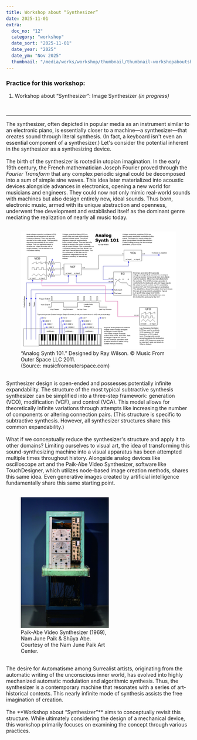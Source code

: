 ```yaml
---
title: Workshop about “Synthesizer”
date: 2025-11-01
extra:
  doc_no: "12"
  category: "workshop"
  date_sort: "2025-11-01"
  date_year: "2025"
  date_ym: "Nov 2025"
  thumbnail: "/media/works/workshop/thumbnail/thumbnail-workshopaboutshynthesizer.webp"
---
```

### Practice for this workshop:
1. <a class="is-disabled" aria-disabled="true">Workshop about “Synthesizer”: Image Synthesizer *(in progress)*</a>

<br>

***

The synthesizer, often depicted in popular media as an instrument similar to an electronic piano, is essentially closer to a machine—a synthesizer—that creates sound through literal synthesis. (In fact, a keyboard isn't even an essential component of a synthesizer.) Let's consider the potential inherent in the synthesizer as a synthesizing device.
<br><br>
The birth of the synthesizer is rooted in utopian imagination. In the early 19th century, the French mathematician Joseph Fourier proved through the *Fourier Transform* that any complex periodic signal could be decomposed into a sum of simple sine waves. This idea later materialized into acoustic devices alongside advances in electronics, opening a new world for musicians and engineers. They could now not only mimic real-world sounds with machines but also design entirely new, ideal sounds. Thus born, electronic music, armed with its unique abstraction and openness, underwent free development and established itself as the dominant genre mediating the realization of nearly all music today.
<br><br>
<figure class="img--bordered img--fixed" style="max-width:600px;">
  <img src="/media/works/workshop/analog-synth-101.webp" alt="Analog Synth 101 Diagram">
  <figcaption>“Analog Synth 101.” Designed by Ray Wilson. © Music From Outer Space LLC 2011.<br>(Source: musicfromouterspace.com)</figcaption>
</figure>
<br>
Synthesizer design is open-ended and possesses potentially infinite expandability. The structure of the most typical subtractive synthesis synthesizer can be simplified into a three-step framework: generation (VCO), modification (VCF), and control (VCA). This model allows for theoretically infinite variations through attempts like increasing the number of components or altering connection pairs. (This structure is specific to subtractive synthesis. However, all synthesizer structures share this common expandability.)
<br><br>
What if we conceptually reduce the synthesizer's structure and apply it to other domains? Limiting ourselves to visual art, the idea of transforming this sound-synthesizing machine into a visual apparatus has been attempted multiple times throughout history. Alongside analog devices like oscilloscope art and the Paik-Abe Video Synthesizer, software like TouchDesigner, which utilizes node-based image creation methods, shares this same idea. Even generative images created by artificial intelligence fundamentally share this same starting point.
<br><br>
<figure class="img--fixed" style="max-width:240px;">
  <img src="/media/works/workshop/paik-abe-video-synthesizer.webp" alt="Paik-Abe Video Synthesizer">
  <figcaption>Paik-Abe Video Synthesizer (1969), Nam June Paik & Shūya Abe. Courtesy of the Nam June Paik Art Center.</figcaption>
</figure>
<br>
The desire for Automatisme among Surrealist artists, originating from the automatic writing of the unconscious inner world, has evolved into highly mechanized automatic modulation and algorithmic synthesis. Thus, the synthesizer is a contemporary machine that resonates with a series of art-historical contexts. This nearly infinite mode of synthesis assists the free imagination of creation.
<br><br>
The **Workshop about “Synthesizer”** aims to conceptually revisit this structure. While ultimately considering the design of a mechanical device, this workshop primarily focuses on examining the concept through various practices.